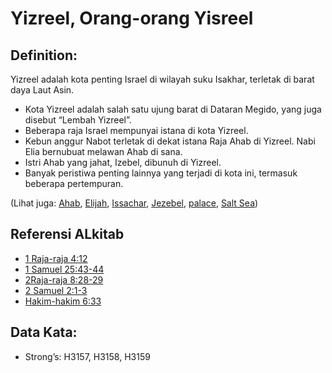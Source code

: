# Yizreel, Orang-orang Yisreel

## Definition:

Yizreel adalah kota penting Israel di wilayah suku Isakhar, terletak di barat daya Laut Asin.

* Kota Yizreel adalah salah satu ujung barat di Dataran Megido, yang juga disebut “Lembah Yizreel”.
* Beberapa raja Israel mempunyai istana di kota Yizreel.
* Kebun anggur Nabot terletak di dekat istana Raja Ahab di Yizreel. Nabi Elia bernubuat melawan Ahab di sana.
* Istri Ahab yang jahat, Izebel, dibunuh di Yizreel.
* Banyak peristiwa penting lainnya yang terjadi di kota ini, termasuk beberapa pertempuran.

(Lihat juga: [Ahab](../names/ahab.md), [Elijah](../names/elijah.md), [Issachar](../names/issachar.md), [Jezebel](../names/jezebel.md), [palace](../other/palace.md), [Salt Sea](../names/saltsea.md))

## Referensi ALkitab

* [1 Raja-raja 4:12](rc://en/tn/help/1ki/04/12)
* [1 Samuel 25:43-44](rc://en/tn/help/1sa/25/43)
* [2Raja-raja 8:28-29](rc://en/tn/help/2ki/08/28)
* [2 Samuel 2:1-3](rc://en/tn/help/2sa/02/01)
* [Hakim-hakim 6:33](rc://en/tn/help/jdg/06/33)

## Data Kata:

* Strong’s: H3157, H3158, H3159
